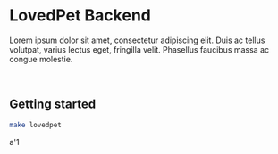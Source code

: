 # LovedPet Backend

Lorem ipsum dolor sit amet, consectetur adipiscing elit. Duis ac tellus volutpat, varius lectus eget, fringilla velit. Phasellus faucibus massa ac congue molestie.

<br>

## Getting started

```bash
make lovedpet
```

a'1
